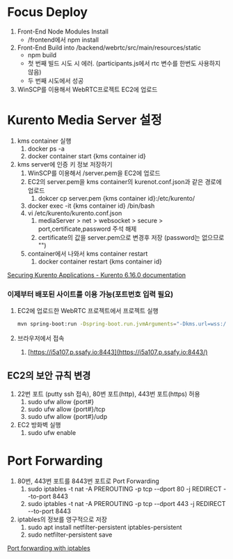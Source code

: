 # Focus Deploy

1. Front-End Node Modules Install
    - /frontend에서 npm install
2. Front-End Build into /backend/webrtc/src/main/resources/static
    - npm build
    - 첫 번째 빌드 시도 시 에러. (participants.js에서 rtc 변수를 한번도 사용하지 않음)
    - 두 번째 시도에서 성공
3. WinSCP를 이용해서 WebRTC프로젝트 EC2에 업로드

# Kurento Media Server 설정

1. kms container 실행
    1. docker ps -a
    2. docker container start {kms container id}
2. kms server에 인증 키 정보 저장하기
    1. WinSCP를 이용해서 /server.pem을 EC2에 업로드
    2. EC2의 server.pem을 kms container의 kurenot.conf.json과 같은 경로에 업로드
        1. dokcer cp server.pem {kms container id}:/etc/kurento/
    3. docker exec -it {kms container id} /bin/bash
    4. vi /etc/kurento/kurento.conf.json
        1. mediaServer > net > websocket > secure > port,certificate,password 주석 해제
        2. certificate의 값을 server.pem으로 변경후 저장 (password는 없으므로 "")
    5. container에서 나와서 kms container restart
        1. docker container restart {kms container id}

[Securing Kurento Applications - Kurento 6.16.0 documentation](https://doc-kurento.readthedocs.io/en/stable/features/security.html)

### 이제부터 배포된 사이트를 이용 가능(포트번호 입력 필요)

1. EC2에 업로드한 WebRTC 프로젝트에서 프로젝트 실행

    ```bash
    mvn spring-boot:run -Dspring-boot.run.jvmArguments="-Dkms.url=wss://localhost:8433/kurento"
    ```

2. 브라우저에서 접속
    1. [https://i5a107.p.ssafy.io:8443](https://i5a107.p.ssafy.io:8443/)

## EC2의 보안 규칙 변경

1. 22번 포트 (putty ssh 접속), 80번 포트(http), 443번 포트(https) 허용
    1. sudo ufw allow {port#}
    2. sudo ufw allow {port#}/tcp
    3. sudo ufw allow {port#}/udp
2. EC2 방화벽 실행
    1. sudo ufw enable

# Port Forwarding

1. 80번, 443번 포트를  8443번 포트로 Port Forwarding
    1. sudo iptables -t nat -A PREROUTING -p tcp --dport 80 -j REDIRECT --to-port 8443
    2. sudo iptables -t nat -A PREROUTING -p tcp --dport 443 -j REDIRECT --to-port 8443
2. iptables의 정보를 영구적으로 저장
    1. sudo apt install netfilter-persistent iptables-persistent
    2. sudo netfilter-persistent save

[Port forwarding with iptables](https://www.cogini.com/blog/port-forwarding-with-iptables/)